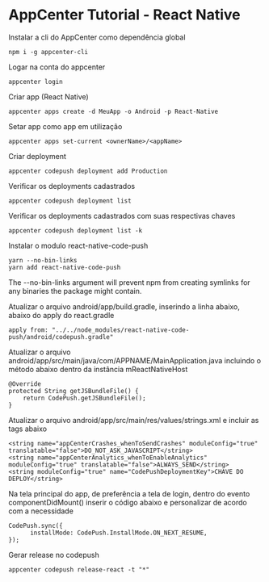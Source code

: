 # AppCenter Tutorial - React Native

Instalar a cli do AppCenter como dependência global
```
npm i -g appcenter-cli
```

Logar na conta do appcenter
```
appcenter login
```

Criar app (React Native)
```
appcenter apps create -d MeuApp -o Android -p React-Native
```

Setar app como app em utilização
```
appcenter apps set-current <ownerName>/<appName>
```

Criar deployment
```
appcenter codepush deployment add Production
```

Verificar os deployments cadastrados
```
appcenter codepush deployment list
```

Verificar os deployments cadastrados com suas respectivas chaves
```
appcenter codepush deployment list -k
```

Instalar o modulo react-native-code-push
```
yarn --no-bin-links
yarn add react-native-code-push
```

The --no-bin-links argument will prevent npm from creating symlinks for any binaries the package might contain.

Atualizar o arquivo android/app/build.gradle, inserindo a linha abaixo, abaixo do apply do react.gradle
```
apply from: "../../node_modules/react-native-code-push/android/codepush.gradle"
```

Atualizar o arquivo android/app/src/main/java/com/APPNAME/MainApplication.java incluindo o método abaixo dentro da instância mReactNativeHost
```
@Override
protected String getJSBundleFile() {
    return CodePush.getJSBundleFile();
}
```

Atualizar o arquivo android/app/src/main/res/values/strings.xml e incluir as tags abaixo
```
<string name="appCenterCrashes_whenToSendCrashes" moduleConfig="true" translatable="false">DO_NOT_ASK_JAVASCRIPT</string>
<string name="appCenterAnalytics_whenToEnableAnalytics" moduleConfig="true" translatable="false">ALWAYS_SEND</string>
<string moduleConfig="true" name="CodePushDeploymentKey">CHAVE DO DEPLOY</string>
```

Na tela principal do app, de preferência a tela de login, dentro do evento componentDidMount() inserir o código abaixo e personalizar de acordo com a necessidade
```
CodePush.sync({
      installMode: CodePush.InstallMode.ON_NEXT_RESUME,
});
```

Gerar release no codepush
```
appcenter codepush release-react -t "*" 
```
